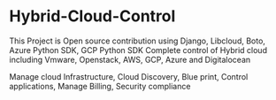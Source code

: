 # Hybrid-Cloud-Control
This Project is Open source contribution using Django, Libcloud, Boto, Azure Python SDK, GCP Python SDK
Complete control of Hybrid cloud including Vmware, Openstack, AWS, GCP, Azure and Digitalocean 

Manage cloud Infrastructure, Cloud Discovery, Blue print, Control applications, Manage Billing, Security compliance
